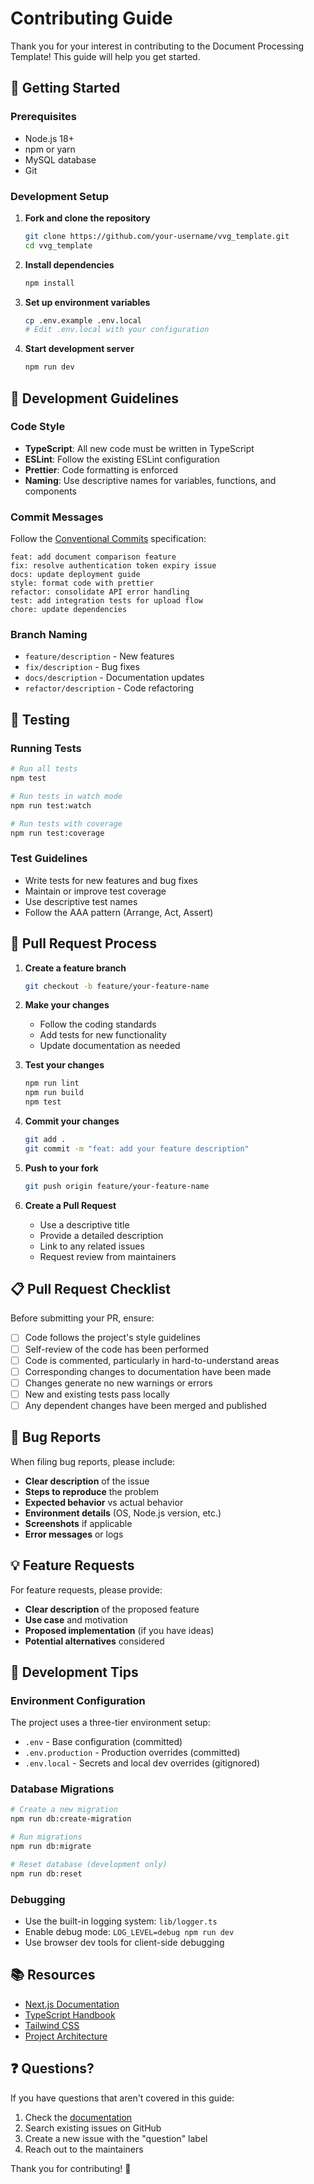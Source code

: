 # Contributing Guide

Thank you for your interest in contributing to the Document Processing Template! This guide will help you get started.

## 🚀 Getting Started

### Prerequisites

- Node.js 18+ 
- npm or yarn
- MySQL database
- Git

### Development Setup

1. **Fork and clone the repository**
   ```bash
   git clone https://github.com/your-username/vvg_template.git
   cd vvg_template
   ```

2. **Install dependencies**
   ```bash
   npm install
   ```

3. **Set up environment variables**
   ```bash
   cp .env.example .env.local
   # Edit .env.local with your configuration
   ```

4. **Start development server**
   ```bash
   npm run dev
   ```

## 📝 Development Guidelines

### Code Style

- **TypeScript**: All new code must be written in TypeScript
- **ESLint**: Follow the existing ESLint configuration
- **Prettier**: Code formatting is enforced
- **Naming**: Use descriptive names for variables, functions, and components

### Commit Messages

Follow the [Conventional Commits](https://www.conventionalcommits.org/) specification:

```
feat: add document comparison feature
fix: resolve authentication token expiry issue
docs: update deployment guide
style: format code with prettier
refactor: consolidate API error handling
test: add integration tests for upload flow
chore: update dependencies
```

### Branch Naming

- `feature/description` - New features
- `fix/description` - Bug fixes
- `docs/description` - Documentation updates
- `refactor/description` - Code refactoring

## 🧪 Testing

### Running Tests

```bash
# Run all tests
npm test

# Run tests in watch mode
npm run test:watch

# Run tests with coverage
npm run test:coverage
```

### Test Guidelines

- Write tests for new features and bug fixes
- Maintain or improve test coverage
- Use descriptive test names
- Follow the AAA pattern (Arrange, Act, Assert)

## 🔄 Pull Request Process

1. **Create a feature branch**
   ```bash
   git checkout -b feature/your-feature-name
   ```

2. **Make your changes**
   - Follow the coding standards
   - Add tests for new functionality
   - Update documentation as needed

3. **Test your changes**
   ```bash
   npm run lint
   npm run build
   npm test
   ```

4. **Commit your changes**
   ```bash
   git add .
   git commit -m "feat: add your feature description"
   ```

5. **Push to your fork**
   ```bash
   git push origin feature/your-feature-name
   ```

6. **Create a Pull Request**
   - Use a descriptive title
   - Provide a detailed description
   - Link to any related issues
   - Request review from maintainers

## 📋 Pull Request Checklist

Before submitting your PR, ensure:

- [ ] Code follows the project's style guidelines
- [ ] Self-review of the code has been performed
- [ ] Code is commented, particularly in hard-to-understand areas
- [ ] Corresponding changes to documentation have been made
- [ ] Changes generate no new warnings or errors
- [ ] New and existing tests pass locally
- [ ] Any dependent changes have been merged and published

## 🐛 Bug Reports

When filing bug reports, please include:

- **Clear description** of the issue
- **Steps to reproduce** the problem
- **Expected behavior** vs actual behavior
- **Environment details** (OS, Node.js version, etc.)
- **Screenshots** if applicable
- **Error messages** or logs

## 💡 Feature Requests

For feature requests, please provide:

- **Clear description** of the proposed feature
- **Use case** and motivation
- **Proposed implementation** (if you have ideas)
- **Potential alternatives** considered

## 🔧 Development Tips

### Environment Configuration

The project uses a three-tier environment setup:
- `.env` - Base configuration (committed)
- `.env.production` - Production overrides (committed)
- `.env.local` - Secrets and local dev overrides (gitignored)

### Database Migrations

```bash
# Create a new migration
npm run db:create-migration

# Run migrations
npm run db:migrate

# Reset database (development only)
npm run db:reset
```

### Debugging

- Use the built-in logging system: `lib/logger.ts`
- Enable debug mode: `LOG_LEVEL=debug npm run dev`
- Use browser dev tools for client-side debugging

## 📚 Resources

- [Next.js Documentation](https://nextjs.org/docs)
- [TypeScript Handbook](https://www.typescriptlang.org/docs/)
- [Tailwind CSS](https://tailwindcss.com/docs)
- [Project Architecture](docs/architecture/overview.md)

## ❓ Questions?

If you have questions that aren't covered in this guide:

1. Check the [documentation](docs/)
2. Search existing issues on GitHub
3. Create a new issue with the "question" label
4. Reach out to the maintainers

Thank you for contributing! 🎉